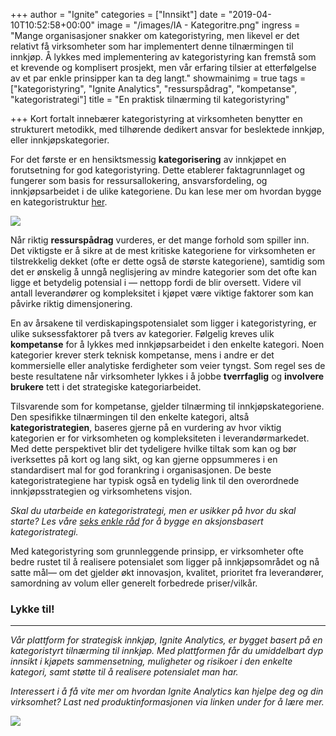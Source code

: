 +++
author = "Ignite"
categories = ["Innsikt"]
date = "2019-04-10T10:52:58+00:00"
image = "/images/IA - Kategoritre.png"
ingress = "Mange organisasjoner snakker om kategoristyring, men likevel er det relativt få virksomheter som har implementert denne tilnærmingen til innkjøp. Å lykkes med implementering av kategoristyring kan fremstå som et krevende og komplisert prosjekt, men vår erfaring tilsier at etterfølgelse av et par enkle prinsipper kan ta deg langt."
showmainimg = true
tags = ["kategoristyring", "Ignite Analytics", "ressurspådrag", "kompetanse", "kategoristrategi"]
title = "En praktisk tilnærming til kategoristyring"

+++
Kort fortalt innebærer kategoristyring at virksomheten benytter en strukturert metodikk, med tilhørende dedikert ansvar for beslektede innkjøp, eller innkjøpskategorier.

For det første er en hensiktsmessig **kategorisering** av innkjøpet en forutsetning for god kategoristyring. Dette etablerer faktagrunnlaget og fungerer som basis for ressursallokering, ansvarsfordeling, og innkjøpsarbeidet i de ulike kategoriene. Du kan lese mer om hvordan bygge en kategoristruktur [her](https://www.ignite.no/blogg/innsikt/hvordan-bygge-en-hensiktsmessig-kategoristruktur/).

![](https://cdn-images-1.medium.com/max/800/1*R7idAOi-eV-CAEilsJFyEQ.png)

Når riktig **ressurspådrag** vurderes, er det mange forhold som spiller inn. Det viktigste er å sikre at de mest kritiske kategoriene for virksomheten er tilstrekkelig dekket (ofte er dette også de største kategoriene), samtidig som det er ønskelig å unngå neglisjering av mindre kategorier som det ofte kan ligge et betydelig potensial i — nettopp fordi de blir oversett. Videre vil antall leverandører og kompleksitet i kjøpet være viktige faktorer som kan påvirke riktig dimensjonering.

En av årsakene til verdiskapingspotensialet som ligger i kategoristyring, er ulike suksessfaktorer på tvers av kategorier. Følgelig kreves ulik **kompetanse** for å lykkes med innkjøpsarbeidet i den enkelte kategori. Noen kategorier krever sterk teknisk kompetanse, mens i andre er det kommersielle eller analytiske ferdigheter som veier tyngst. Som regel ses de beste resultatene når virksomheter lykkes i å jobbe **tverrfaglig** og **involvere brukere** tett i det strategiske kategoriarbeidet.

Tilsvarende som for kompetanse, gjelder tilnærming til innkjøpskategoriene. Den spesifikke tilnærmingen til den enkelte kategori, altså **kategoristrategien**, baseres gjerne på en vurdering av hvor viktig kategorien er for virksomheten og kompleksiteten i leverandørmarkedet. Med dette perspektivet blir det tydeligere hvilke tiltak som kan og bør iverksettes på kort og lang sikt, og kan gjerne oppsummeres i en standardisert mal for god forankring i organisasjonen. De beste kategoristrategiene har typisk også en tydelig link til den overordnede innkjøpsstrategien og virksomhetens visjon.

_Skal du utarbeide en kategoristrategi, men er usikker på hvor du skal starte? Les våre_ [_seks enkle råd_](https://www.ignite.no/blogg/innsikt/dette-trenger-du-til-en-aksjonsbasert-kategoristrategi/) _for å bygge en aksjonsbasert kategoristrategi._

Med kategoristyring som grunnleggende prinsipp, er virksomheter ofte bedre rustet til å realisere potensialet som ligger på innkjøpsområdet og nå satte mål— om det gjelder økt innovasjon, kvalitet, prioritet fra leverandører, samordning av volum eller generelt forbedrede priser/vilkår.

### Lykke til!

***

_Vår plattform for strategisk innkjøp, Ignite Analytics, er bygget basert på en kategoristyrt tilnærming til innkjøp. Med plattformen får du umiddelbart dyp innsikt i kjøpets sammensetning, muligheter og risikoer i den enkelte kategori, samt støtte til å realisere potensialet man har._

_Interessert i å få vite mer om hvordan Ignite Analytics kan hjelpe deg og din virksomhet? Last ned produktinformasjonen via linken under for å lære mer._

[![](https://cdn-images-1.medium.com/max/800/1*RTWPsIOIwzj2nLgY88nNzA.png)](https://www.ignite.no/ignite-analytics/produktinformasjon/)